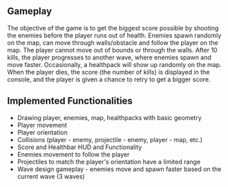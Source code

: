 ## Gameplay
The objective of the game is to get the biggest score possible by shooting the enemies before the player runs out of health. Enemies spawn randomly on the map, can move through walls/obstacle and follow the player on the map. The player cannot move out of bounds or through the walls. After 10 kills, the player progresses to another wave, where enemies spawn and move faster. Occasionally, a healthpack will show up randomly on the map. When the player dies, the score (the number of kills) is displayed in the console, and the player is given a chance to retry to get a bigger score.


## Implemented Functionalities
* Drawing player, enemies, map, healthpacks with basic geometry
* Player movement
* Player orientation
* Collisions (player - enemy, projectile - enemy, player - map, etc.)
* Score and Healthbar HUD and Functionality
* Enemies movement to follow the player
* Projectiles to match the player's orientation have a limited range
* Wave design gameplay - enemies move and spawn faster based on the current wave (3 waves)
